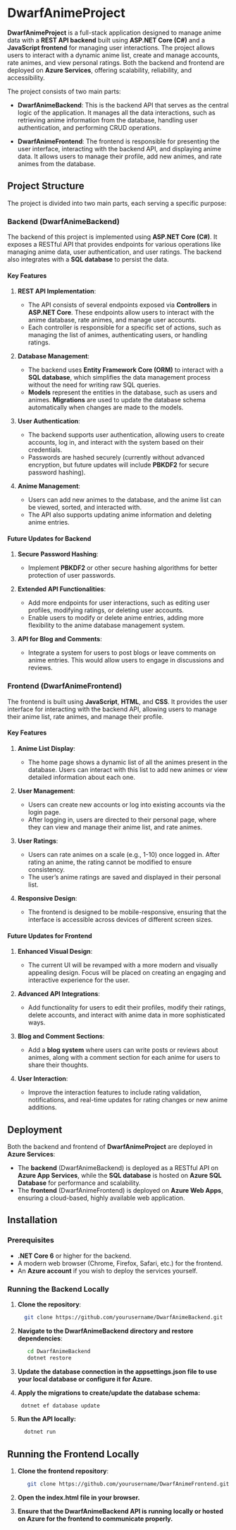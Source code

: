 # DwarfAnimeProject

**DwarfAnimeProject** is a full-stack application designed to manage anime data with a **REST API backend** built using **ASP.NET Core (C#)** and a **JavaScript frontend** for managing user interactions. The project allows users to interact with a dynamic anime list, create and manage accounts, rate animes, and view personal ratings. Both the backend and frontend are deployed on **Azure Services**, offering scalability, reliability, and accessibility.

The project consists of two main parts:

- **DwarfAnimeBackend**: This is the backend API that serves as the central logic of the application. It manages all the data interactions, such as retrieving anime information from the database, handling user authentication, and performing CRUD operations.
  
- **DwarfAnimeFrontend**: The frontend is responsible for presenting the user interface, interacting with the backend API, and displaying anime data. It allows users to manage their profile, add new animes, and rate animes from the database.

## Project Structure

The project is divided into two main parts, each serving a specific purpose:

### Backend (DwarfAnimeBackend)

The backend of this project is implemented using **ASP.NET Core (C#)**. It exposes a RESTful API that provides endpoints for various operations like managing anime data, user authentication, and user ratings. The backend also integrates with a **SQL database** to persist the data.

#### Key Features

1. **REST API Implementation**:
   - The API consists of several endpoints exposed via **Controllers** in **ASP.NET Core**. These endpoints allow users to interact with the anime database, rate animes, and manage user accounts.
   - Each controller is responsible for a specific set of actions, such as managing the list of animes, authenticating users, or handling ratings.

2. **Database Management**:
   - The backend uses **Entity Framework Core (ORM)** to interact with a **SQL database**, which simplifies the data management process without the need for writing raw SQL queries.
   - **Models** represent the entities in the database, such as users and animes. **Migrations** are used to update the database schema automatically when changes are made to the models.

3. **User Authentication**:
   - The backend supports user authentication, allowing users to create accounts, log in, and interact with the system based on their credentials.
   - Passwords are hashed securely (currently without advanced encryption, but future updates will include **PBKDF2** for secure password hashing).

4. **Anime Management**:
   - Users can add new animes to the database, and the anime list can be viewed, sorted, and interacted with. 
   - The API also supports updating anime information and deleting anime entries.

#### Future Updates for Backend

1. **Secure Password Hashing**:
   - Implement **PBKDF2** or other secure hashing algorithms for better protection of user passwords.

2. **Extended API Functionalities**:
   - Add more endpoints for user interactions, such as editing user profiles, modifying ratings, or deleting user accounts.
   - Enable users to modify or delete anime entries, adding more flexibility to the anime database management system.

3. **API for Blog and Comments**:
   - Integrate a system for users to post blogs or leave comments on anime entries. This would allow users to engage in discussions and reviews.

### Frontend (DwarfAnimeFrontend)

The frontend is built using **JavaScript**, **HTML**, and **CSS**. It provides the user interface for interacting with the backend API, allowing users to manage their anime list, rate animes, and manage their profile.

#### Key Features

1. **Anime List Display**:
   - The home page shows a dynamic list of all the animes present in the database. Users can interact with this list to add new animes or view detailed information about each one.

2. **User Management**:
   - Users can create new accounts or log into existing accounts via the login page.
   - After logging in, users are directed to their personal page, where they can view and manage their anime list, and rate animes.

3. **User Ratings**:
   - Users can rate animes on a scale (e.g., 1-10) once logged in. After rating an anime, the rating cannot be modified to ensure consistency.
   - The user’s anime ratings are saved and displayed in their personal list.

4. **Responsive Design**:
   - The frontend is designed to be mobile-responsive, ensuring that the interface is accessible across devices of different screen sizes.

#### Future Updates for Frontend

1. **Enhanced Visual Design**:
   - The current UI will be revamped with a more modern and visually appealing design. Focus will be placed on creating an engaging and interactive experience for the user.
   
2. **Advanced API Integrations**:
   - Add functionality for users to edit their profiles, modify their ratings, delete accounts, and interact with anime data in more sophisticated ways.
   
3. **Blog and Comment Sections**:
   - Add a **blog system** where users can write posts or reviews about animes, along with a comment section for each anime for users to share their thoughts.
   
4. **User Interaction**:
   - Improve the interaction features to include rating validation, notifications, and real-time updates for rating changes or new anime additions.

## Deployment

Both the backend and frontend of **DwarfAnimeProject** are deployed in **Azure Services**:

- The **backend** (DwarfAnimeBackend) is deployed as a RESTful API on **Azure App Services**, while the **SQL database** is hosted on **Azure SQL Database** for performance and scalability.
- The **frontend** (DwarfAnimeFrontend) is deployed on **Azure Web Apps**, ensuring a cloud-based, highly available web application.

## Installation

### Prerequisites

- **.NET Core 6** or higher for the backend.
- A modern web browser (Chrome, Firefox, Safari, etc.) for the frontend.
- An **Azure account** if you wish to deploy the services yourself.

### Running the Backend Locally

1. **Clone the repository**:
   ```bash
     git clone https://github.com/yourusername/DwarfAnimeBackend.git

2. **Navigate to the DwarfAnimeBackend directory and restore dependencies**:
   ```bash
      cd DwarfAnimeBackend
      dotnet restore

3. **Update the database connection in the appsettings.json file to use your local database or configure it for Azure.**

4. **Apply the migrations to create/update the database schema:**
   ```bash
    dotnet ef database update

5. **Run the API locally:**
    ```bash
      dotnet run

## Running the Frontend Locally

1. **Clone the frontend repository**:
    ```bash
       git clone https://github.com/yourusername/DwarfAnimeFrontend.git
    
2. **Open the index.html file in your browser.**

3. **Ensure that the DwarfAnimeBackend API is running locally or hosted on Azure for the frontend to communicate properly.**
